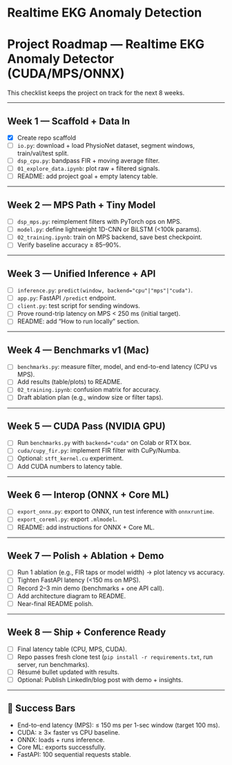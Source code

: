 # Realtime EKG Anomaly Detection

# Project Roadmap — Realtime EKG Anomaly Detector (CUDA/MPS/ONNX)

This checklist keeps the project on track for the next 8 weeks.

---

## Week 1 — Scaffold + Data In
- [X] Create repo scaffold
- [ ] `io.py`: download + load PhysioNet dataset, segment windows, train/val/test split.
- [ ] `dsp_cpu.py`: bandpass FIR + moving average filter.
- [ ] `01_explore_data.ipynb`: plot raw + filtered signals.
- [ ] README: add project goal + empty latency table.

---

## Week 2 — MPS Path + Tiny Model
- [ ] `dsp_mps.py`: reimplement filters with PyTorch ops on MPS.
- [ ] `model.py`: define lightweight 1D-CNN or BiLSTM (<100k params).
- [ ] `02_training.ipynb`: train on MPS backend, save best checkpoint.
- [ ] Verify baseline accuracy ≥ 85–90%.

---

## Week 3 — Unified Inference + API
- [ ] `inference.py`: `predict(window, backend="cpu"|"mps"|"cuda")`.
- [ ] `app.py`: FastAPI `/predict` endpoint.
- [ ] `client.py`: test script for sending windows.
- [ ] Prove round-trip latency on MPS < 250 ms (initial target).
- [ ] README: add “How to run locally” section.

---

## Week 4 — Benchmarks v1 (Mac)
- [ ] `benchmarks.py`: measure filter, model, and end-to-end latency (CPU vs MPS).
- [ ] Add results (table/plots) to README.
- [ ] `02_training.ipynb`: confusion matrix for accuracy.
- [ ] Draft ablation plan (e.g., window size or filter taps).

---

## Week 5 — CUDA Pass (NVIDIA GPU)
- [ ] Run `benchmarks.py` with `backend="cuda"` on Colab or RTX box.
- [ ] `cuda/cupy_fir.py`: implement FIR filter with CuPy/Numba.
- [ ] Optional: `stft_kernel.cu` experiment.
- [ ] Add CUDA numbers to latency table.

---

## Week 6 — Interop (ONNX + Core ML)
- [ ] `export_onnx.py`: export to ONNX, run test inference with `onnxruntime`.
- [ ] `export_coreml.py`: export `.mlmodel`.
- [ ] README: add instructions for ONNX + Core ML.

---

## Week 7 — Polish + Ablation + Demo
- [ ] Run 1 ablation (e.g., FIR taps or model width) → plot latency vs accuracy.
- [ ] Tighten FastAPI latency (<150 ms on MPS).
- [ ] Record 2–3 min demo (benchmarks + one API call).
- [ ] Add architecture diagram to README.
- [ ] Near-final README polish.

---

## Week 8 — Ship + Conference Ready
- [ ] Final latency table (CPU, MPS, CUDA).
- [ ] Repo passes fresh clone test (`pip install -r requirements.txt`, run server, run benchmarks).
- [ ] Résumé bullet updated with results.
- [ ] Optional: Publish LinkedIn/blog post with demo + insights.

---

## 🚩 Success Bars
- End-to-end latency (MPS): ≤ 150 ms per 1-sec window (target 100 ms).
- CUDA: ≥ 3× faster vs CPU baseline.
- ONNX: loads + runs inference.
- Core ML: exports successfully.
- FastAPI: 100 sequential requests stable.
